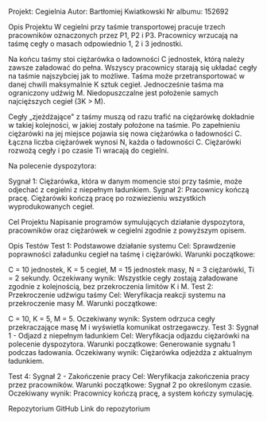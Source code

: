 Projekt: Cegielnia
Autor: Bartłomiej Kwiatkowski
Nr albumu: 152692

Opis Projektu
W cegielni przy taśmie transportowej pracuje trzech pracowników oznaczonych przez P1, P2 i P3. Pracownicy wrzucają na taśmę cegły o masach odpowiednio 1, 2 i 3 jednostki.

Na końcu taśmy stoi ciężarówka o ładowności C jednostek, którą należy zawsze załadować do pełna. Wszyscy pracownicy starają się układać cegły na taśmie najszybciej jak to możliwe. Taśma może przetransportować w danej chwili maksymalnie K sztuk cegieł. Jednocześnie taśma ma ograniczony udźwig M. Niedopuszczalne jest położenie samych najcięższych cegieł (3K > M).

Cegły „zjeżdżające" z taśmy muszą od razu trafić na ciężarówkę dokładnie w takiej kolejności, w jakiej zostały położone na taśmie. Po zapełnieniu ciężarówki na jej miejsce pojawia się nowa ciężarówka o ładowności C. Łączna liczba ciężarówek wynosi N, każda o ładowności C. Ciężarówki rozwożą cegły i po czasie Ti wracają do cegielni.

Na polecenie dyspozytora:

Sygnał 1: Ciężarówka, która w danym momencie stoi przy taśmie, może odjechać z cegielni z niepełnym ładunkiem.
Sygnał 2: Pracownicy kończą pracę.
Ciężarówki kończą pracę po rozwiezieniu wszystkich wyprodukowanych cegieł.

Cel Projektu
Napisanie programów symulujących działanie dyspozytora, pracowników oraz ciężarówek w cegielni zgodnie z powyższym opisem.

Opis Testów
Test 1: Podstawowe działanie systemu
Cel: Sprawdzenie poprawności załadunku cegieł na taśmę i ciężarówki.
Warunki początkowe:

C = 10 jednostek,
K = 5 cegieł,
M = 15 jednostek masy,
N = 3 ciężarówki,
Ti = 2 sekundy.
Oczekiwany wynik: Wszystkie cegły zostają załadowane zgodnie z kolejnością, bez przekroczenia limitów K i M.
Test 2: Przekroczenie udźwigu taśmy
Cel: Weryfikacja reakcji systemu na przekroczenie masy M.
Warunki początkowe:

C = 10, K = 5, M = 5.
Oczekiwany wynik: System odrzuca cegły przekraczające masę M i wyświetla komunikat ostrzegawczy.
Test 3: Sygnał 1 - Odjazd z niepełnym ładunkiem
Cel: Weryfikacja odjazdu ciężarówki na polecenie dyspozytora.
Warunki początkowe: Generowanie sygnału 1 podczas ładowania.
Oczekiwany wynik: Ciężarówka odjeżdża z aktualnym ładunkiem.

Test 4: Sygnał 2 - Zakończenie pracy
Cel: Weryfikacja zakończenia pracy przez pracowników.
Warunki początkowe: Sygnał 2 po określonym czasie.
Oczekiwany wynik: Pracownicy kończą pracę, a system kończy symulację.

Repozytorium GitHub
Link do repozytorium
